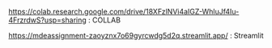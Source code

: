 https://colab.research.google.com/drive/18XFzlNVi4aIGZ-WhluJf4Iu-4FrzrdwS?usp=sharing : COLLAB

https://mdeassignment-zaoyznx7o69gyrcwdg5d2q.streamlit.app/ : Streamlit
